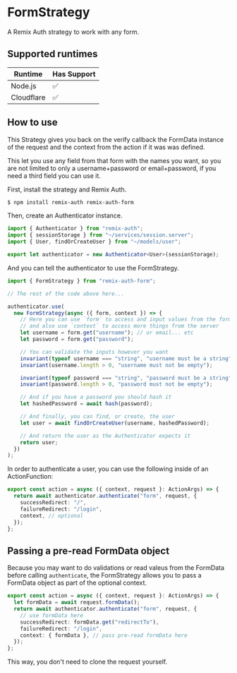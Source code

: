 # FormStrategy

A Remix Auth strategy to work with any form.

## Supported runtimes

| Runtime    | Has Support |
| ---------- | ----------- |
| Node.js    | ✅          |
| Cloudflare | ✅          |

## How to use

This Strategy gives you back on the verify callback the FormData instance of the request and the context from the action if it was was defined.

This let you use any field from that form with the names you want, so you are not limited to only a username+password or email+password, if you need a third field you can use it.

First, install the strategy and Remix Auth.

```bash
$ npm install remix-auth remix-auth-form
```

Then, create an Authenticator instance.

```ts
import { Authenticator } from "remix-auth";
import { sessionStorage } from "~/services/session.server";
import { User, findOrCreateUser } from "~/models/user";

export let authenticator = new Authenticator<User>(sessionStorage);
```

And you can tell the authenticator to use the FormStrategy.

```ts
import { FormStrategy } from "remix-auth-form";

// The rest of the code above here...

authenticator.use(
  new FormStrategy(async ({ form, context }) => {
    // Here you can use `form` to access and input values from the form.
    // and also use `context` to access more things from the server
    let username = form.get("username"); // or email... etc
    let password = form.get("password");

    // You can validate the inputs however you want
    invariant(typeof username === "string", "username must be a string");
    invariant(username.length > 0, "username must not be empty");

    invariant(typeof password === "string", "password must be a string");
    invariant(password.length > 0, "password must not be empty");

    // And if you have a password you should hash it
    let hashedPassword = await hash(password);

    // And finally, you can find, or create, the user
    let user = await findOrCreateUser(username, hashedPassword);

    // And return the user as the Authenticator expects it
    return user;
  })
);
```

In order to authenticate a user, you can use the following inside of an ActionFunction:

```ts
export const action = async ({ context, request }: ActionArgs) => {
  return await authenticator.authenticate("form", request, {
    successRedirect: "/",
    failureRedirect: "/login",
    context, // optional
  });
};
```

## Passing a pre-read FormData object

Because you may want to do validations or read valeus from the FormData before calling `authenticate`, the FormStrategy allows you to pass a FormData object as part of the optional context.

```ts
export const action = async ({ context, request }: ActionArgs) => {
  let formData = await request.formData();
  return await authenticator.authenticate("form", request, {
    // use formData here
    successRedirect: formData.get("redirectTo"),
    failureRedirect: "/login",
    context: { formData }, // pass pre-read formData here
  });
};
```

This way, you don't need to clone the request yourself.
